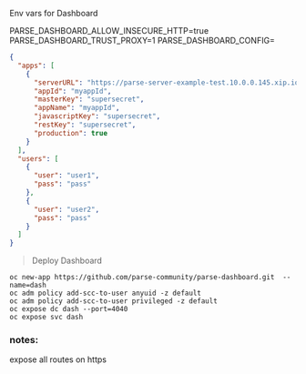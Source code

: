 Env vars for Dashboard

PARSE_DASHBOARD_ALLOW_INSECURE_HTTP=true 
PARSE_DASHBOARD_TRUST_PROXY=1
PARSE_DASHBOARD_CONFIG=
```json
{
  "apps": [
    {
      "serverURL": "https://parse-server-example-test.10.0.0.145.xip.io/parse",
      "appId": "myappId",
      "masterKey": "supersecret",
      "appName": "myappId",
      "javascriptKey": "supersecret",
      "restKey": "supersecret",
      "production": true
    }
  ],
  "users": [
    {
      "user": "user1",
      "pass": "pass"
    },
    {
      "user": "user2",
      "pass": "pass"
    }
  ]
}
```

> Deploy Dashboard
```console
oc new-app https://github.com/parse-community/parse-dashboard.git  --name=dash   
oc adm policy add-scc-to-user anyuid -z default   
oc adm policy add-scc-to-user privileged -z default   
oc expose dc dash --port=4040
oc expose svc dash
```





### notes:
expose all routes on https
